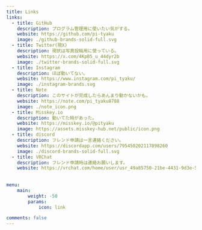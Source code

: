 ```yaml
---
title: Links
links:
  - title: GitHub
    description: プログラム管理用に使いたい気がする。
    website: https://github.com/pi-tyaku
    image: ./github-brands-solid-full.svg
  - title: Twitter(現X)
    description: 現状は写真投稿用に使っている。
    website: https://x.com/4KpB5_u_44dyr2b
    image: ./twitter-brands-solid-full.svg
  - title: Instagram
    description: ほぼ動いてない。
    website: https://www.instagram.com/pi_tyaku/
    image: ./instagram-brands.svg
  - title: Note
    description: このサイトが完成したらあんまり動かないかも。
    website: https://note.com/pi_tyaku8788
    image: ./note_icon.png
  - title: Misskey.io
    description: 動いてた時があった。
    website: https://misskey.io/@pityaku
    image: https://assets.misskey-hub.net/public/icon.png
  - title: discord
    description: フレンド申請は一言連絡ください。
    website: https://discordapp.com/users/795450202117898260
    image: ./discord-brands-solid-full.svg
  - title: VRChat
    description: フレンド申請時は連絡お願いします。
    website: https://vrchat.com/home/user/usr_49a85750-21be-4431-9d3e-570b92c69159 
    
    
menu:
    main: 
        weight: -50
        params:
            icon: link

comments: false
---
```



